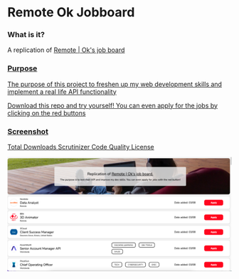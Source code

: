 # Remote Ok Jobboard
<h3>What is it?</h3>
<p>A replication of <a href="https://remoteok.com/" target="_blank">Remote | Ok's job board</p>

<h3>Purpose</h3>
<p>The purpose of this project to freshen up my web development skills and implement a real life API functionality</p>
<p>Download this repo and try yourself! You can even apply for the jobs by clicking on the red buttons</p>

<h3>Screenshot</h3>
<p>Total Downloads Scrutinizer Code Quality License</p>
<img src="assets/screenshot.png">
